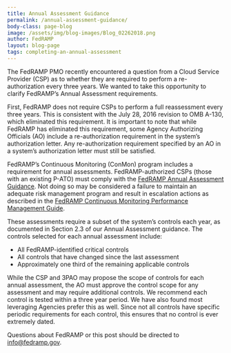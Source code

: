 ```yaml
---
title: Annual Assessment Guidance
permalink: /annual-assessment-guidance/
body-class: page-blog
image: /assets/img/blog-images/Blog_02262018.png
author: FedRAMP
layout: blog-page
tags: completing-an-annual-assessment
---
```


The FedRAMP PMO recently encountered a question from a Cloud Service Provider (CSP) as to whether they are required to perform a re-authorization every three years. We wanted to take this opportunity to clarify FedRAMP’s Annual Assessment requirements.  

First, FedRAMP does not require CSPs to perform a full reassessment every three years. This is consistent with the July 28, 2016 revision to OMB A-130, which eliminated this requirement. It is important to note that while FedRAMP has eliminated this requirement, some Agency Authorizing Officials (AO) include a re-authorization requirement in the system’s authorization letter. Any re-authorization requirement specified by an AO in a system’s authorization letter must still be satisfied. 

FedRAMP’s Continuous Monitoring (ConMon) program includes a requirement for annual assessments. FedRAMP-authorized CSPs (those with an existing P-ATO) must comply with the <a href="{{site.baseurl}}/assets/resources/documents/CSP_Annual_Assessment_Guidance.pdf">FedRAMP Annual Assessment Guidance</a>. Not doing so may be considered a failure to maintain an adequate risk management program and result in escalation actions as described in the
<a href="{{site.baseurl}}/assets/resources/documents/CSP_Continuous_Monitoring_Performance_Management_Guide.pdf">FedRAMP Continuous Monitoring Performance Management Guide</a>.

These assessments require a subset of the system’s controls each year, as documented in Section 2.3 of our Annual Assessment guidance. The controls selected for each annual assessment include: 
* All FedRAMP-identified critical controls
* All controls that have changed since the last assessment
* Approximately one third of the remaining applicable controls

While the CSP and 3PAO may propose the scope of controls for each annual assessment, the AO must approve the control scope for any assessment and may require additional controls. We recommend each control is tested within a three year period. We have also found most leveraging Agencies prefer this as well. Since not all controls have specific periodic requirements for each control, this ensures that no control is ever extremely dated. 

Questions about FedRAMP or this post should be directed to info@fedramp.gov.
